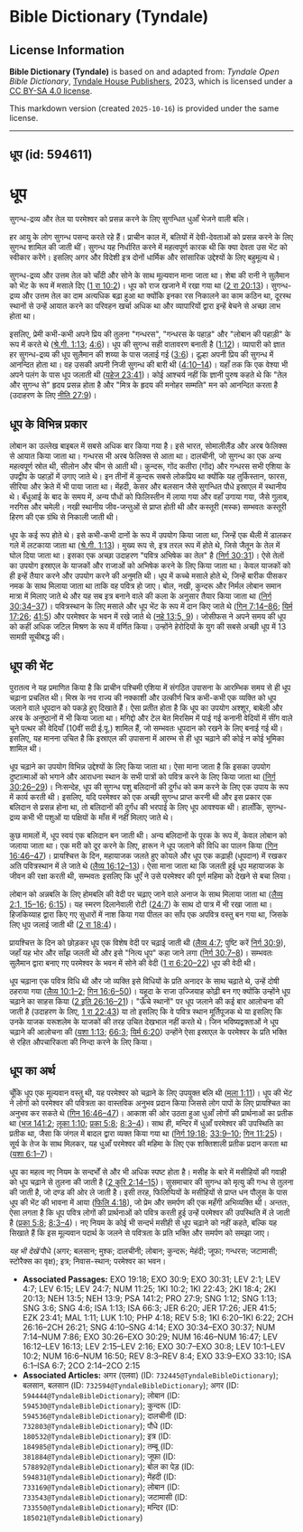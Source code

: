 # Bible Dictionary (Tyndale)

## License Information

**Bible Dictionary (Tyndale)** is based on and adapted from: _Tyndale Open Bible Dictionary_, [Tyndale House Publishers](https://tyndaleopenresources.com/), 2023, which is licensed under a [CC BY-SA 4.0 license](https://creativecommons.org/licenses/by-sa/4.0/legalcode.en).

This markdown version (created `2025-10-16`) is provided under the same license.



--------------------------------

## धूप (id: 594611)

धूप
===

सुगन्ध\-द्रव्य और तेल या परमेश्वर को प्रसन्न करने के लिए सुगन्धित धुआँ भेजने वाली बलि।

हर आयु के लोग सुगन्ध पसन्द करते रहे हैं। प्राचीन काल में, बलियों में देवी\-देवताओं को प्रसन्न करने के लिए सुगन्ध शामिल की जाती थीं। सुगन्ध यह निर्धारित करने में महत्वपूर्ण कारक थी कि क्या देवता उस भेंट को स्वीकार करेंगे। इसलिए अगर और विदेशी इत्र दोनों धार्मिक और सांसारिक उद्देश्यों के लिए बहुमूल्य थे।

सुगन्ध\-द्रव्य और उत्तम तेल को चाँदी और सोने के साथ मूल्यवान माना जाता था। शेबा की रानी ने सुलैमान को भेंट के रूप में मसाले दिए ([1 रा 10:2](https://ref.ly/1Kgs10:2))। धूप को राज खजाने में रखा गया था ([2 रा 20:13](https://ref.ly/2Kgs20:13))। सुगन्ध\-द्रव्य और उत्तम तेल का दाम अत्यधिक बढ़ा हुआ था क्योंकि इनका रस निकालने का काम कठिन था, दूरस्थ स्थानों से उन्हें आयात करने का परिवहन खर्चा अधिक था और व्यापारियों द्वारा इन्हें बेचने से अच्छा लाभ होता था।

इसलिए, प्रेमी कभी\-कभी अपने प्रिय की तुलना "गन्धरस", "गन्धरस के पहाड़" और "लोबान की पहाड़ी" के रूप में करते थे ([श्रे.गी. 1:13](https://ref.ly/Song1:13); [4:6](https://ref.ly/Song4:6))। धूप की सुगन्ध सही वातावरण बनाती है ([1:12](https://ref.ly/Song1:12))। व्यापारी को ज्ञात हर सुगन्ध\-द्रव्य की धूप सुलैमान की शय्या के पास जलाई गई ([3:6](https://ref.ly/Song3:6))। दूल्हा अपनी प्रिय की सुगन्ध में आनन्दित होता था। वह उसकी अपनी निजी सुगन्ध की बारी थी ([4:10–14](https://ref.ly/Song4:10-Song4:14))। यहाँ तक कि एक वेश्या भी अपने पलंग के पास धूप जलाती थी ([यहेज 23:41](https://ref.ly/Ezek23:41))। कोई आश्चर्य नहीं कि ज्ञानी पुरुष कहते थे कि "तेल और सुगन्ध से" हृदय प्रसन्न होता है और "मित्र के हृदय की मनोहर सम्मति" मन को आनन्दित करता है (उदाहरण के लिए [नीति 27:9](https://ref.ly/Prov27:9))।

धूप के विभिन्न प्रकार
---------------------

लोबान का उल्लेख बाइबल में सबसे अधिक बार किया गया है। इसे भारत, सोमालीलैंड और अरब फेलिक्स से आयात किया जाता था। गन्धरस भी अरब फेलिक्स से आता था। दालचीनी, जो सुगन्ध का एक अन्य महत्वपूर्ण स्रोत थी, सीलोन और चीन से आती थी। कुन्दरू, गोंद कतीरा (गोंद) और गन्धरस सभी एशिया के उपद्वीप के पहाड़ों में उगाए जाते थे। इन तीनों में कुन्दरू सबसे लोकप्रिय था क्योंकि यह तुर्किस्तान, फारस, सीरिया और क्रेते में भी पाया जाता था। मेंहदी, केसर और बलसान जैसे सुगन्धित पौधे इस्राएल में स्थानीय थे। बँधुआई के बाद के समय में, अन्य पौधों को फिलिस्तीन में लाया गया और वहाँ उगाया गया, जैसे गुलाब, नरगिस और चमेली। नखी स्थानीय जीव\-जन्तुओं से प्राप्त होती थी और कस्तूरी (मस्क) सम्भवतः कस्तूरी हिरण की एक ग्रंथि से निकाली जाती थी।

धूप के कई रूप होते थे। इसे कभी\-कभी दानों के रूप में उपयोग किया जाता था, जिन्हें एक थैली में डालकर गले में लटकाया जाता था ([श्रे.गी. 1:13](https://ref.ly/Song1:13))। मुख्य रूप से, इत्र तरल रूप में होते थे, जिसे जैतून के तेल में घोल दिया जाता था। इसका एक अच्छा उदाहरण "पवित्र अभिषेक का तेल" है ([निर्ग 30:31](https://ref.ly/Exod30:31))। ऐसे तेलों का उपयोग इस्राएल के याजकों और राजाओं को अभिषेक करने के लिए किया जाता था। केवल याजकों को ही इन्हें तैयार करने और उपयोग करने की अनुमति थी। धूप में कच्चे मसाले होते थे, जिन्हें बारीक पीसकर नमक के साथ मिलाया जाता था ताकि वह पवित्र हो जाए। बोल, नखी, कुन्दरू और निर्मल लोबान समान मात्रा में मिलाए जाते थे और यह सब इत्र बनाने वाले की कला के अनुसार तैयार किया जाता था ([निर्ग 30:34–37](https://ref.ly/Exod30:34-Exod30:37))। पवित्रस्थान के लिए मसाले और धूप भेंट के रूप में दान किए जाते थे ([गिन 7:14–86](https://ref.ly/Num7:14-Num7:86); [यिर्म 17:26](https://ref.ly/Jer17:26); [41:5](https://ref.ly/Jer41:5)) और परमेश्वर के भवन में रखे जाते थे ([नहे 13:5, 9](https://ref.ly/Neh13:5,Neh13:9))। जोसीफस ने अपने समय की धूप को कहीं अधिक जटिल मिश्रण के रूप में वर्णित किया। उन्होंने हेरोदियों के युग की सबसे अच्छी धूप में 13 सामग्री सूचीबद्ध की।

धूप की भेंट
-----------

पुरातत्व ने यह प्रमाणित किया है कि प्राचीन पश्चिमी एशिया में संगठित उपासना के आरम्भिक समय से ही धूप चढ़ाना प्रचलित थी। मिस्र के नव राज्य की नक्काशी और उत्कीर्ण चित्र कभी\-कभी एक व्यक्ति को धूप जलाने वाले धूपदान को पकड़े हुए दिखाते हैं। ऐसा प्रतीत होता है कि धूप का उपयोग अश्शूर, बाबेली और अरब के अनुष्ठानों में भी किया जाता था। मगिद्दो और टेल बेत मिरसिम में पाई गई कनानी वेदियों में सींग वाले चूने पत्थर की वेदियाँ (10वीं सदी ई.पू.) शामिल हैं, जो सम्भवतः धूपदान को रखने के लिए बनाई गई थी। इसलिए, यह मानना उचित है कि इस्राएल की उपासना में आरम्भ से ही धूप चढ़ाने की कोई न कोई भूमिका शामिल थी।

धूप चढ़ाने का उपयोग विभिन्न उद्देश्यों के लिए किया जाता था। ऐसा माना जाता है कि इसका उपयोग दुष्टात्माओं को भगाने और आराधना स्थान के सभी पात्रों को पवित्र करने के लिए किया जाता था ([निर्ग 30:26–29](https://ref.ly/Exod30:26-Exod30:29))। निःसन्देह, धूप की सुगन्ध पशु बलिदानों की दुर्गंध को कम करने के लिए एक उपाय के रूप में कार्य करती थी। इसलिए, यदि परमेश्वर को एक अच्छी सुगन्ध प्राप्त करनी थी और इस प्रकार एक बलिदान से प्रसन्न होना था, तो बलिदानों की दुर्गंध की भरपाई के लिए धूप आवश्यक थी। हालाँकि, सुगन्ध\-द्रव्य कभी भी पशुओं या पक्षियों के माँस में नहीं मिलाए जाते थे।

कुछ मामलों में, धूप स्वयं एक बलिदान बन जाती थी। अन्य बलिदानों के पूरक के रूप में, केवल लोबान को जलाया जाता था। एक मरी को दूर करने के लिए, हारून ने धूप जलाने की विधि का पालन किया ([गिन 16:46–47](https://ref.ly/Num16:46-Num16:47))। प्रायश्चित्त के दिन, महायाजक जलते हुए कोयले और धूप एक कढ़ाही (धूपदान) में रखकर अति पवित्रस्थान में ले जाते थे ([लैव्य 16:12–13](https://ref.ly/Lev16:12-Lev16:13))। ऐसा माना जाता था कि जलती हुई धूप महायाजक के जीवन की रक्षा करती थी, सम्भवतः इसलिए कि धुएँ ने उसे परमेश्वर की पूर्ण महिमा को देखने से बचा लिया।

लोबान को अन्नबलि के लिए होमबलि की वेदी पर चढ़ाए जाने वाले अनाज के साथ मिलाया जाता था ([लैव्य 2:1, 15–16](https://ref.ly/Lev2:1,Lev2:15-Lev2:16); [6:15](https://ref.ly/Lev6:15))। यह स्मरण दिलानेवाली रोटी ([24:7](https://ref.ly/Lev24:7)) के साथ दो पात्र में भी रखा जाता था। हिजकिय्याह द्वारा किए गए सुधारों में नाश किया गया पीतल का साँप एक अपवित्र वस्तु बन गया था, जिसके लिए धूप जलाई जाती थी ([2 रा 18:4](https://ref.ly/2Kgs18:4))।

प्रायश्चित्त के दिन को छोड़कर धूप एक विशेष वेदी पर चढ़ाई जाती थी ([लैव्य 4:7](https://ref.ly/Lev4:7); पुष्टि करें [निर्ग 30:9](https://ref.ly/Exod30:9)), जहाँ यह भोर और साँझ जलती थी और इसे "नित्य धूप" कहा जाने लगा ([निर्ग 30:7–8](https://ref.ly/Exod30:7-Exod30:8))। सम्भवतः सुलैमान द्वारा बनाए गए परमेश्वर के भवन में सोने की वेदी ([1 रा 6:20–22](https://ref.ly/1Kgs6:20-1Kgs6:22)) धूप की वेदी थी।

धूप चढ़ाना एक पवित्र विधि थी और जो व्यक्ति इसे विधियों के प्रति अनादर के साथ चढ़ाते थे, उन्हें दोषी ठहराया गया ([लैव्य 10:1–2](https://ref.ly/Lev10:1-Lev10:2); [गिन 16:6–50](https://ref.ly/Num16:6-Num16:50))। यहूदा के राजा उज्जियाह कोढ़ी बन गए क्योंकि उन्होंने धूप चढ़ाने का साहस किया ([2 इति 26:16–21](https://ref.ly/2Chr26:16-2Chr26:21))। "ऊँचे स्थानों" पर धूप जलाने की कई बार आलोचना की जाती है (उदाहरण के लिए, [1 रा 22:43](https://ref.ly/1Kgs22:43)) या तो इसलिए कि वे पवित्र स्थान मूर्तिपूजक थे या इसलिए कि उनके याजक यरूशलेम के याजकों की तरह उचित देखभाल नहीं करते थे। जिन भविष्यद्वक्ताओं ने धूप चढ़ाने की आलोचना की ([यशा 1:13](https://ref.ly/Isa1:13); [66:3](https://ref.ly/Isa66:3); [यिर्म 6:20](https://ref.ly/Jer6:20)) उन्होंने ऐसा इस्राएल के परमेश्वर के प्रति भक्ति से रहित औपचारिकता की निन्दा करने के लिए किया।

धूप का अर्थ
-----------

चूँकि धूप एक मूल्यवान वस्तु थी, यह परमेश्वर को चढ़ाने के लिए उपयुक्त बलि थी ([मला 1:11](https://ref.ly/Mal1:11))। धूप की भेंट ने लोगों को परमेश्वर की पवित्रता का वास्तविक अनुभव प्रदान किया जिससे लोग पापों के लिए प्रायश्चित का अनुभव कर सकते थे ([गिन 16:46–47](https://ref.ly/Num16:46-Num16:47))। आकाश की ओर उठता हुआ धुआँ लोगों की प्रार्थनाओं का प्रतीक था ([भज 141:2](https://ref.ly/Ps141:2); [लूका 1:10](https://ref.ly/Luke1:10); [प्रका 5:8](https://ref.ly/Rev5:8); [8:3–4](https://ref.ly/Rev8:3-Rev8:4))। साथ ही, मन्दिर में धुआँ परमेश्वर की उपस्थिति का प्रतीक था, जैसा कि जंगल में बादल द्वारा व्यक्त किया गया था ([निर्ग 19:18](https://ref.ly/Exod19:18); [33:9–10](https://ref.ly/Exod33:9-Exod33:10); [गिन 11:25](https://ref.ly/Num11:25))। सूर्य के तेज के साथ मिलकर, यह धुआँ परमेश्वर की महिमा के लिए एक शक्तिशाली प्रतीक प्रदान करता था ([यशा 6:1–7](https://ref.ly/Isa6:1-Isa6:7))।

धूप का महत्व नए नियम के सन्दर्भों से और भी अधिक स्पष्ट होता है। मसीह के बारे में मसीहियों की गवाही को धूप चढ़ाने से तुलना की जाती है ([2 कुरि 2:14–15](https://ref.ly/2Cor2:14-2Cor2:15))। सुसमाचार की सुगन्ध को मृत्यु की गन्ध से तुलना की जाती है, जो दण्ड की ओर ले जाती है। इसी तरह, फिलिप्पियों के मसीहियों से प्राप्त धन पौलुस के पास धूप की भेंट की भावना में आया ([फिलि 4:18](https://ref.ly/Phil4:18)), जो प्रेम और समर्पण की एक महँगी अभिव्यक्ति थी। अन्ततः, ऐसा लगता है कि धूप पवित्र लोगों की प्रार्थनाओं को पवित्र करती हुई उन्हें परमेश्वर की उपस्थिति में ले जाती है ([प्रका 5:8](https://ref.ly/Rev5:8); [8:3–4](https://ref.ly/Rev8:3-Rev8:4))। नए नियम के कोई भी सन्दर्भ मसीही से धूप चढ़ाने को नहीं कहते, बल्कि यह सिखाते हैं कि इस मूल्यवान पदार्थ के जलने से पवित्रता के प्रति भक्ति और समर्पण को समझा जाए।

*यह भी देखें* पौधे (अगर; बलसान; मुश्क; दालचीनी; लोबान; कुन्दरू; मेहंदी; जूफा; गन्धरस; जटामासी; स्टोरैक्स का वृक्ष); इत्र; निवास\-स्थान; परमेश्वर का भवन।

* **Associated Passages:** EXO 19:18; EXO 30:9; EXO 30:31; LEV 2:1; LEV 4:7; LEV 6:15; LEV 24:7; NUM 11:25; 1KI 10:2; 1KI 22:43; 2KI 18:4; 2KI 20:13; NEH 13:5; NEH 13:9; PSA 141:2; PRO 27:9; SNG 1:12; SNG 1:13; SNG 3:6; SNG 4:6; ISA 1:13; ISA 66:3; JER 6:20; JER 17:26; JER 41:5; EZK 23:41; MAL 1:11; LUK 1:10; PHP 4:18; REV 5:8; 1KI 6:20–1KI 6:22; 2CH 26:16–2CH 26:21; SNG 4:10–SNG 4:14; EXO 30:34–EXO 30:37; NUM 7:14–NUM 7:86; EXO 30:26–EXO 30:29; NUM 16:46–NUM 16:47; LEV 16:12–LEV 16:13; LEV 2:15–LEV 2:16; EXO 30:7–EXO 30:8; LEV 10:1–LEV 10:2; NUM 16:6–NUM 16:50; REV 8:3–REV 8:4; EXO 33:9–EXO 33:10; ISA 6:1–ISA 6:7; 2CO 2:14–2CO 2:15
* **Associated Articles:** अगर (एलवा) (ID: `732445@TyndaleBibleDictionary`); बलसान, बलसान (ID: `732594@TyndaleBibleDictionary`); अगर (ID: `594444@TyndaleBibleDictionary`); लोबान (ID: `594530@TyndaleBibleDictionary`); कुन्दरू (ID: `594536@TyndaleBibleDictionary`); दालचीनी (ID: `732803@TyndaleBibleDictionary`); पौधे (ID: `180532@TyndaleBibleDictionary`); इत्र (ID: `184985@TyndaleBibleDictionary`); तम्बू (ID: `381884@TyndaleBibleDictionary`); जूफा (ID: `578892@TyndaleBibleDictionary`); बोल का पेड़ (ID: `594831@TyndaleBibleDictionary`); मेंहदी (ID: `733169@TyndaleBibleDictionary`); लोबान (ID: `733543@TyndaleBibleDictionary`); जटामासी (ID: `733550@TyndaleBibleDictionary`); मन्दिर (ID: `185021@TyndaleBibleDictionary`)

